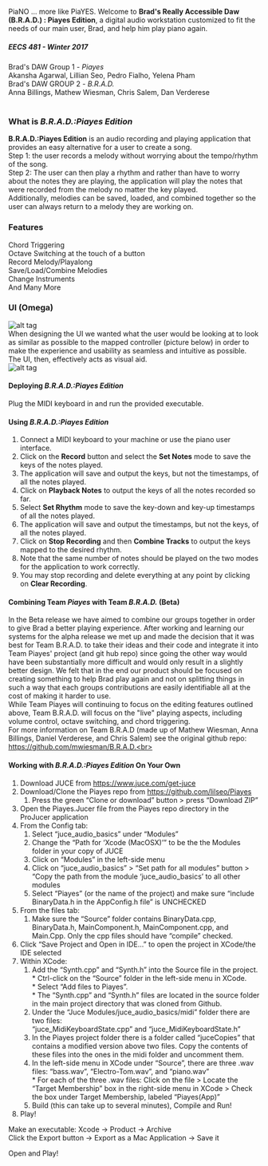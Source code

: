 PiaNO ... more like PiaYES. Welcome to **Brad's Really Accessible Daw (B.R.A.D.) : Piayes Edition**, a digital audio workstation customized to fit the needs of our main user, Brad, and help him play piano again. <br>

##### EECS 481 - Winter 2017 <br>
Brad's DAW Group 1 - *Piayes* <br> Akansha Agarwal, Lillian Seo, Pedro Fialho, Yelena Pham <br>
Brad's DAW GROUP 2 - *B.R.A.D.* <br> Anna Billings, Mathew Wiesman, Chris Salem, Dan Verderese <br> <br>

### What is **_B.R.A.D.:Piayes Edition_** <br>
**B.R.A.D.:Piayes Edition** is an audio recording and playing application that provides an easy alternative for a user to create a song. <br>
Step 1: the user records a melody without worrying about the tempo/rhythm of the song. <br>
Step 2: The user can then play a rhythm and rather than have to worry about the notes they are playing, the application will play the notes that were recorded from the melody no matter the key played. <br>
Additionally, melodies can be saved, loaded, and combined together so the user can always return to a melody they are working on. <br>

### Features <br>
Chord Triggering <br>
Octave Switching at the touch of a button <br>
Record Melody/Playalong <br>
Save/Load/Combine Melodies <br>
Change Instruments <br>
And Many More <br>

### UI (Omega) <br>
![alt tag](https://cloud.githubusercontent.com/assets/14114194/25111329/4e2aa630-23b8-11e7-8e8b-16d8df784eba.png) 
<br>
When designing the UI we wanted what the user would be looking at to look as similar as possible to the mapped controller (picture below) in order to make the experience and usability as seamless and intuitive as possible. The UI, then, effectively acts as visual aid. <br>
![alt tag](https://cloud.githubusercontent.com/assets/14114194/25111236/afc77b80-23b7-11e7-9a76-bc9135449d04.png)
<br>

#### Deploying **_B.R.A.D.:Piayes Edition_** <br>
Plug the MIDI keyboard in and run the provided executable. <br>

#### Using **_B.R.A.D.:Piayes Edition_** <br>
1. Connect a MIDI keyboard to your machine or use the piano user interface.<br>
2. Click on the **Record** button and select the **Set Notes** mode to save the keys of the notes played.<br>
3. The application will save and output the keys, but not the timestamps, of all the notes played.<br>
4. Click on **Playback Notes** to output the keys of all the notes recorded so far.<br>
5. Select **Set Rhythm** mode to save the key-down and key-up timestamps of all the notes played.<br>
6. The application will save and output the timestamps, but not the keys, of all the notes played.<br> 
7. Click on **Stop Recording** and then **Combine Tracks** to output the keys mapped to the desired rhythm.<br>
8. Note that the same number of notes should be played on the two modes for the application to work correctly.<br>
9. You may stop recording and delete everything at any point by clicking on **Clear Recording**.<br>


#### Combining Team **_Piayes_** with Team **_B.R.A.D._** (Beta) <br>
In the Beta release we have aimed to combine our groups together in order to give Brad a better playing experience. After working and learning our systems for the alpha release we met up and made the decision that it was best for Team B.R.A.D. to take their ideas and their code and integrate it into Team Piayes' project (and git hub repo) since going the other way would have been substantially more difficult and would only result in a slightly better design. We felt that in the end our product should be focused on creating something to help Brad play again and not on splitting things in such a way that each groups contributions are easily identifiable all at the cost of making it harder to use. <br> 
While Team Piayes will continuing to focus on the editing features outlined above, Team B.R.A.D. will focus on the "live" playing aspects, including volume control, octave switching, and chord triggering. <br>
For more information on Team B.R.A.D (made up of Mathew Wiesman, Anna Billings, Daniel Verderese, and Chris Salem) see the original github repo: https://github.com/mwiesman/B.R.A.D.<br>

#### Working with **_B.R.A.D.:Piayes Edition_** On Your Own <br>
1. Download JUCE from https://www.juce.com/get-juce <br> 
2. Download/Clone the Piayes repo from https://github.com/lilseo/Piayes <br>
	1. Press the green “Clone or download” button > press “Download ZIP” <br> 
3. Open the Piayes.Jucer file from the Piayes repo directory in the ProJucer application<br> 
4. From the Config tab:<br> 
	1. Select “juce_audio_basics” under “Modules”<br> 
	2. Change the “Path for ‘Xcode (MacOSX)’” to be the the Modules folder in your copy of JUCE<br> 
	3. Click on “Modules” in the left-side menu <br> 
	4. Click on “juce_audio_basics” > “Set path for all modules” button > “Copy the path from the module ‘juce_audio_basics’ to all other modules<br> 
	5. Select “Piayes” (or the name of the project) and make sure “include BinaryData.h in the AppConfig.h file” is UNCHECKED<br> 
5. From the files tab:<br> 
	1. Make sure the “Source” folder contains BinaryData.cpp, BinaryData.h, MainComponent.h, MainComponent.cpp, and Main.Cpp. Only the cpp files should have “compile” checked. <br> 
6. Click “Save Project and Open in IDE…” to open the project in XCode/the IDE selected<br> 
7. Within XCode:<br> 
	1. Add the “Synth.cpp” and “Synth.h” into the Source file in the project. <br> 
			* Ctrl-click on the “Source” folder in the left-side menu in XCode. <br>
			* Select “Add files to Piayes”. <br>
			* The “Synth.cpp” and “Synth.h” files are located in the source folder in the main project directory that was cloned from Github. <br>
	2. Under the “Juce Modules/juce_audio_basics/midi” folder there are two files:<br> 
	“juce_MidiKeyboardState.cpp” and “juce_MidiKeyboardState.h”<br> 
	3. In the Piayes project folder there is a folder called “juceCopies” that contains a modified version above two files. Copy the contents of these files into the ones in the midi folder and uncomment them. <br> 
	4. In the left-side menu in XCode under “Source”, there are three .wav files: “bass.wav”, “Electro-Tom.wav”, and “piano.wav” <br>
			* For each of the three .wav files: Click on the file > Locate the “Target Membership” box in the right-side menu in XCode > Check the box under Target Membership, labeled “Piayes(App)” <br>
	5. Build (this can take up to several minutes), Compile and Run!<br> 
8. Play!<br> 

Make an executable: Xcode -> Product -> Archive <br>
Click the Export button -> Export as a Mac Application -> Save it <br> 

Open and Play!<br> 
